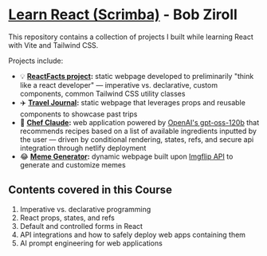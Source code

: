 # [Learn React (Scrimba)](https://scrimba.com/learn-react-c0e) - Bob Ziroll

This repository contains a collection of projects I built while learning React with Vite and Tailwind CSS.

Projects include:

- 💡 **[ReactFacts project](https://rc-reactfacts.netlify.app/):** static webpage developed to preliminarily "think like a react developer" — imperative vs. declarative, custom components, common Tailwind CSS utility classes<br>
- ✈️ **[Travel Journal](https://rc-traveljournal.netlify.app/):** static webpage that leverages props and reusable components to showcase past trips
- 🤖 **[Chef Claude](https://rc-chefclaude.netlify.app/):** web application powered by [OpenAI's gpt-oss-120b](https://huggingface.co/openai/gpt-oss-120b) that recommends recipes based on a list of available ingredients inputted by the user — driven by conditional rendering, states, refs, and secure api integration through netlify deployment
- 😂 **[Meme Generator](https://rc-memegenerator.netlify.app/):** dynamic webpage built upon [Imgflip API](https://imgflip.com/api) to generate and customize memes

## Contents covered in this Course

1. Imperative vs. declarative programming
2. React props, states, and refs
3. Default and controlled forms in React
4. API integrations and how to safely deploy web apps containing them
5. AI prompt engineering for web applications
